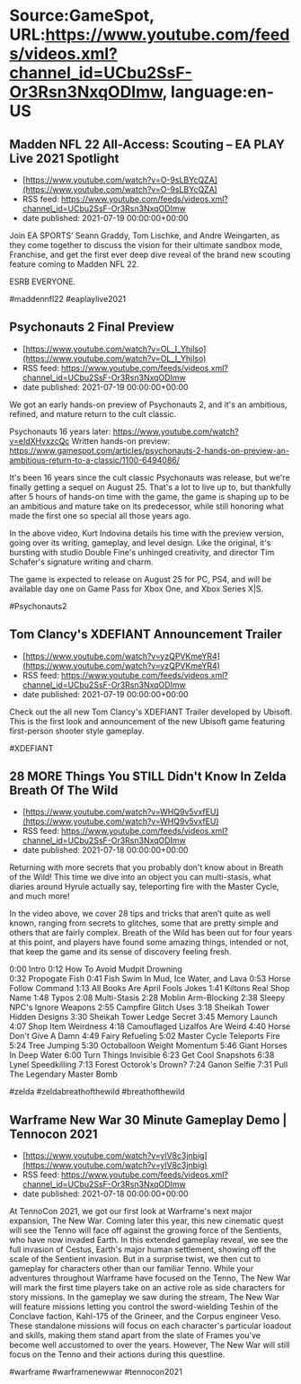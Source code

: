 # Source:GameSpot, URL:https://www.youtube.com/feeds/videos.xml?channel_id=UCbu2SsF-Or3Rsn3NxqODImw, language:en-US

## Madden NFL 22 All-Access: Scouting – EA PLAY Live 2021 Spotlight
 - [https://www.youtube.com/watch?v=O-9sLBYcQZA](https://www.youtube.com/watch?v=O-9sLBYcQZA)
 - RSS feed: https://www.youtube.com/feeds/videos.xml?channel_id=UCbu2SsF-Or3Rsn3NxqODImw
 - date published: 2021-07-19 00:00:00+00:00

Join EA SPORTS’ Seann Graddy, Tom Lischke, and Andre Weingarten, as they come together to discuss the vision for their ultimate sandbox mode, Franchise, and get the first ever deep dive reveal of the brand new scouting feature coming to Madden NFL 22.

ESRB EVERYONE.

#maddennfl22 #eaplaylive2021

## Psychonauts 2 Final Preview
 - [https://www.youtube.com/watch?v=OL_I_Yhjlso](https://www.youtube.com/watch?v=OL_I_Yhjlso)
 - RSS feed: https://www.youtube.com/feeds/videos.xml?channel_id=UCbu2SsF-Or3Rsn3NxqODImw
 - date published: 2021-07-19 00:00:00+00:00

We got an early hands-on preview of Psychonauts 2, and it's an ambitious, refined, and mature return to the cult classic.

Psychonauts 16 years later: https://www.youtube.com/watch?v=eIdXHvxzcQc
Written hands-on preview: https://www.gamespot.com/articles/psychonauts-2-hands-on-preview-an-ambitious-return-to-a-classic/1100-6494086/

It's been 16 years since the cult classic Psychonauts was release, but we're finally getting a sequel on August 25. That's a lot to live up to, but thankfully after 5 hours of hands-on time with the game, the game is shaping up to be an ambitious and mature take on its predecessor, while still honoring what made the first one so special all those years ago.

In the above video, Kurt Indovina details his time with the preview version, going over its writing, gameplay, and level design. Like the original, it's bursting with studio Double Fine's unhinged creativity, and director Tim Schafer's signature writing and charm.

The game is expected to release on August 25 for PC, PS4, and will be available day one on Game Pass for Xbox One, and Xbox Series X|S.

#Psychonauts2

## Tom Clancy's XDEFIANT Announcement Trailer
 - [https://www.youtube.com/watch?v=yzQPVKmeYR4](https://www.youtube.com/watch?v=yzQPVKmeYR4)
 - RSS feed: https://www.youtube.com/feeds/videos.xml?channel_id=UCbu2SsF-Or3Rsn3NxqODImw
 - date published: 2021-07-19 00:00:00+00:00

Check out the all new Tom Clancy's XDEFIANT Trailer developed by Ubisoft. This is the first look and announcement of the new Ubisoft game featuring first-person shooter style gameplay.

#XDEFIANT

## 28 MORE Things You STILL Didn't Know In Zelda Breath Of The Wild
 - [https://www.youtube.com/watch?v=WHQ9v5vxfEU](https://www.youtube.com/watch?v=WHQ9v5vxfEU)
 - RSS feed: https://www.youtube.com/feeds/videos.xml?channel_id=UCbu2SsF-Or3Rsn3NxqODImw
 - date published: 2021-07-18 00:00:00+00:00

Returning with more secrets that you probably don't know about in Breath of the Wild! This time we dive into an object you can multi-stasis, what diaries around Hyrule actually say, teleporting fire with the Master Cycle, and much more!

In the video above, we cover 28 tips and tricks that aren’t quite as well known, ranging from secrets to glitches, some that are pretty simple and others that are fairly complex. Breath of the Wild has been out for four years at this point, and players have found some amazing things, intended or not, that keep the game and its sense of discovery feeling fresh.

0:00 Intro
0:12 How To Avoid Mudpit Drowning   
0:32 Propogate Fish
0:41 Fish Swim In Mud, Ice Water, and Lava
0:53 Horse Follow Command
1:13 All Books Are April Fools Jokes
1:41 Kiltons Real Shop Name
1:48 Typos
2:08 Multi-Stasis
2:28 Moblin Arm-Blocking
2:38 Sleepy NPC's Ignore Weapons
2:55 Campfire Glitch Uses
3:18 Sheikah Tower Hidden Designs
3:30 Sheikah Tower Ledge Secret
3:45 Memory Launch
4:07 Shop Item Weirdness
4:18 Camouflaged Lizalfos Are Weird
4:40 Horse Don't Give A Damn
4:49 Fairy Refueling
5:02 Master Cycle Teleports Fire
5:24 Tree Jumping
5:30 Octoballoon Weight Momentum
5:46 Giant Horses In Deep Water
6:00 Turn Things Invisible
6:23 Get Cool Snapshots
6:38 Lynel Speedkilling
7:13 Forest Octorok's Drown?
7:24 Ganon Selfie
7:31 Pull The Legendary Master Bomb

#zelda #zeldabreathofthewild #breathofthewild

## Warframe New War 30 Minute Gameplay Demo | Tennocon 2021
 - [https://www.youtube.com/watch?v=ylV8c3jnbig](https://www.youtube.com/watch?v=ylV8c3jnbig)
 - RSS feed: https://www.youtube.com/feeds/videos.xml?channel_id=UCbu2SsF-Or3Rsn3NxqODImw
 - date published: 2021-07-18 00:00:00+00:00

At TennoCon 2021, we got our first look at Warframe's next major expansion, The New War. Coming later this year, this new cinematic quest will see the Tenno will face off against the growing force of the Sentients, who have now invaded Earth.
In this extended gameplay reveal, we see the full invasion of Cestus, Earth's major human settlement, showing off the scale of the Sentient invasion.  But in a surprise twist, we then cut to gameplay for characters other than our familiar Tenno. While your adventures throughout Warframe have focused on the Tenno, The New War will mark the first time players take on an active role as side characters for story missions. In the gameplay we saw during the stream, The New War will feature missions letting you control the sword-wielding Teshin of the Conclave faction, Kahl-175 of the Grineer, and the Corpus engineer Veso. These standalone missions will focus on each character's particular loadout and skills, making them stand apart from the slate of Frames you've become well accustomed to over the years. However, The New War will still focus on the Tenno and their actions during this questline.

#warframe #warframenewwar #tennocon2021

